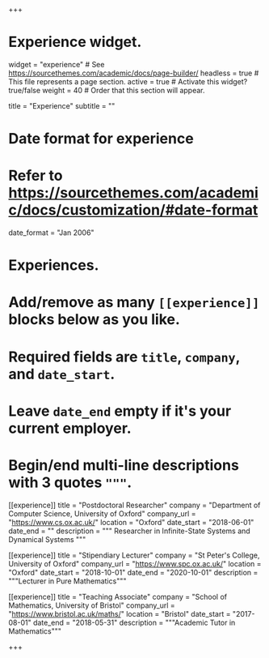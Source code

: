 +++
# Experience widget.
widget = "experience"  # See https://sourcethemes.com/academic/docs/page-builder/
headless = true  # This file represents a page section.
active = true  # Activate this widget? true/false
weight = 40  # Order that this section will appear.

title = "Experience"
subtitle = ""

# Date format for experience
#   Refer to https://sourcethemes.com/academic/docs/customization/#date-format
date_format = "Jan 2006"

# Experiences.
#   Add/remove as many `[[experience]]` blocks below as you like.
#   Required fields are `title`, `company`, and `date_start`.
#   Leave `date_end` empty if it's your current employer.
#   Begin/end multi-line descriptions with 3 quotes `"""`.

[[experience]]
  title = "Postdoctoral Researcher"
  company = "Department of Computer Science, University of Oxford"
  company_url = "https://www.cs.ox.ac.uk/"
  location = "Oxford"
  date_start = "2018-06-01"
  date_end = ""
  description = """
Researcher in Infinite-State Systems and Dynamical Systems
  """

[[experience]]
  title = "Stipendiary Lecturer"
  company = "St Peter's College, University of Oxford"
  company_url = "https://www.spc.ox.ac.uk/"
  location = "Oxford"
  date_start = "2018-10-01"
  date_end = "2020-10-01"
  description = """Lecturer in Pure Mathematics"""
  
  [[experience]]
  title = "Teaching Associate"
  company = "School of Mathematics, University of Bristol"
  company_url = "https://www.bristol.ac.uk/maths/"
  location = "Bristol"
  date_start = "2017-08-01"
  date_end = "2018-05-31"
  description = """Academic Tutor in Mathematics"""

+++
